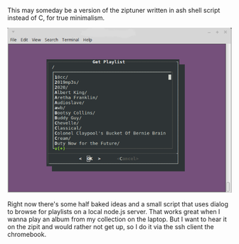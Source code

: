 
This may someday be a version of the ziptuner written in ash shell script instead of C, for true minimalism.

![Get Playlist Script](doc/getpls.png?raw=true)

Right now there's some half baked ideas and a small script that uses dialog to browse for playlists on a local node.js server.  That works great when I wanna play an album from my collection on the laptop.  But I want to hear it on the zipit and would rather not get up, so I do it via the ssh client the chromebook.

